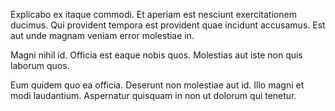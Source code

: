 Explicabo ex itaque commodi. Et aperiam est nesciunt exercitationem ducimus. Qui provident tempora est provident quae incidunt accusamus. Est aut unde magnam veniam error molestiae in.
 Magni nihil id. Officia est eaque nobis quos. Molestias aut iste non quis laborum quos.
 Eum quidem quo ea officia. Deserunt non molestiae aut id. Illo magni et modi laudantium. Aspernatur quisquam in non ut dolorum qui tenetur.